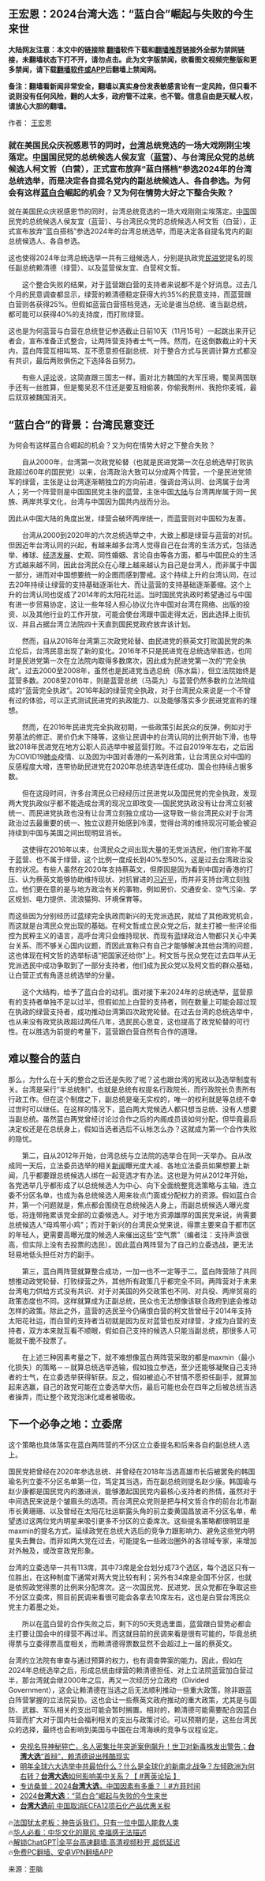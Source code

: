  <!-- 面包屑导航 --> <h2>王宏恩：2024台湾大选：“蓝白合”崛起与失败的今生来世</h2> <p class="notice"><b>大陆网友注意：本文中的链接除 <a href="https://github.com/bannedbook/fanqiang" >翻墙</a>软件下载和<a href="https://github.com/killgcd/justmysocks/blob/master/README.md">翻墙推荐</a>链接外全部为禁网链接，未翻墙状态下打不开，请勿点击。此为文字版禁闻，欲看图文视频完整版和更多禁闻，请下载<a href="https://github.com/bannedbook/fanqiang">翻墙软件或APP</a>后翻墙上禁闻网。</p><p>备注：翻墙看新闻非常安全，翻墙以真实身份发表敏感言论有一定风险，但只看不说则没有任何风险，翻的人太多，政府管不过来，也不管。信息自由是天赋人权，请放心大胆的翻墙。</b></p>  <div class="entry"> <p>作者： <a href="https://www.bannedbook.org/bnews/tag/%e7%8e%8b%e5%ae%8f/" class="st_tag internal_tag" rel="tag" title="标签 王宏 下的日志">王宏</a>恩</p> <h3  id="conimg"></h3> <h3 ><b>就在美国民众庆祝感恩节的同时，<a href="https://www.bannedbook.org/bnews/tag/%e5%8f%b0%e6%b9%be/" class="st_tag internal_tag" rel="tag" title="标签 台湾 下的日志">台湾</a>总统竞选的一场大戏刚刚尘埃落定。<span class='wp_keywordlink_affiliate'><a href="https://www.bannedbook.org/" title="中国" target="_blank">中国</a></span>国民党的总统候选人侯友宜（<a href="https://www.bannedbook.org/bnews/tag/%e8%93%9d%e8%90%a5/" class="st_tag internal_tag" rel="tag" title="标签 蓝营 下的日志">蓝营</a>）、与台湾民众党的总统候选人柯文哲（白营），正式宣布放弃“蓝白搭档”参选2024年的台湾总统选举，而是决定各自提名党内的副总统候选人、各自参选。为何会有这样<a href="https://www.bannedbook.org/bnews/tag/%e8%93%9d%e7%99%bd%e5%90%88/" class="st_tag internal_tag" rel="tag" title="标签 蓝白合 下的日志">蓝白合</a>崛起的机会？又为何在情势大好之下整合失败？</b></h3> <p>就在美国民众庆祝感恩节的同时，台湾总统竞选的一场大戏刚刚尘埃落定。<a href="https://www.bannedbook.org/bnews/tag/%E4%B8%AD%E5%9B%BD/" class="st_tag internal_tag" rel="tag" title="标签 中国 下的日志">中国</a>国民党的总统候选人侯友宜（蓝营）、与台湾民众党的总统候选人柯文哲（白营），正式宣布放弃“蓝白搭档”参选2024年的台湾总统选举，而是决定各自提名党内的副总统候选人、各自参选。</p> <p>这也使得2024年台湾总统选举一共有三组候选人，分别是执政党<a href="https://www.bannedbook.org/bnews/tag/%E6%B0%91%E8%BF%9B%E5%85%9A/" class="st_tag internal_tag" rel="tag" title="标签 民进党 下的日志">民进党</a>提名的现任副总统赖清德（绿营）、以及蓝营侯友宜、白营柯文哲。</p> <p>　　这个整合失败的结果，对于蓝营跟白营的支持者来说都不是个好消息。过去几个月的民意调查都显示，绿营的赖清德稳定获得大约35%的民意支持，而蓝营跟白营则各获得25%。但假如蓝营白营搭档竞选，无论是谁当总统、谁当副总统，都可能可以获得40%的支持度，而打败绿营。</p> <p>这也是为何蓝营与白营在总统登记参选截止日前10天（11月15号）一起跳出来开记者会，宣布准备正式整合，让两阵营支持者士气一阵。然而，在这倒数截止的十天内，蓝白阵营互相叫骂、互不愿意担任副总统、对于整合方式与民调计算方式都没有共识，最后两败俱伤之下选择各自努力。</p> <p>　　有些人<span class='wp_keywordlink_affiliate'><a href="https://www.bannedbook.org/bnews/comments/" title="新闻评论" target="_blank">评论</a></span>说，这简直跟三国志一样，面对北方魏国的大军压境，蜀吴两国联手还有一丝胜算，但是蜀吴忍不住还是要互相偷袭，你偷我荆州、我抢你麦城，最后双双被魏国消灭。</p> <h2>“蓝白合”的背景：台湾民意变迁</h2> <p>为何会有这样蓝白合崛起的机会？又为何在情势大好之下整合失败？</p> <p>　　自从2000年，台湾第一次政党轮替（也就是民进党第一次在总统选举打败执政超过60年的国民党）以来，台湾政治大致可以分成两个阵营，一个是民进党领军的绿营，主张是让台湾逐渐朝独立的方向前进，强调台湾认同、台湾属于台湾人；另一个阵营则是中国国民党主张的蓝营，主张中国<span class='wp_keywordlink_affiliate'><a href="https://www.bannedbook.org/" title="大陆" target="_blank">大陆</a></span>与台湾两岸属于同一民族、两岸共享文化，台湾与中国因为国共内战而分治。</p> <p>因此从中国大陆的角度出发，绿营会破坏两岸统一，而蓝营则对中国较为友善。</p> <p>　　台湾从2000到2020年的六次总统选举之中，大致上都是绿营与蓝营的对抗。但因近年台湾认同的兴起，有越来越多台湾人觉得自己在台湾的生活方式，包括选举、棒球、<span class='wp_keywordlink'><a href="https://www.bannedbook.org/forum2/topic869.html" title="宪政、法治和经济发展——走向市场经济的制度保障" target="_blank">经济发展</a></span>、史观、同性婚姻、言论自由等各方面，都与中国民众的生活方式越来越不同，因此台湾民众在心理上越来越认为自己是台湾人，而非属于中国一部分，进而对中国想要统一的企图而感到警戒。这个持续上升的台湾认同，在过去20年持续让绿营的支持基础逐渐壮大、而让蓝营的支持基础逐渐萎缩。这个上升的台湾认同也促成了2014年的太阳花社运。当时国民党执政时希望通过与中国有进一步贸易协定，这让一些年轻人担心协议允许中国对台湾在网络、出版的投资、以及其他行业的工作开放，可能会使台湾跟中国走得太近，因此选择上街抗议、并且占据台湾立法院四十天直到国民党政府放弃该计划。</p> <p>　　然而，自从2016年台湾第三次政党轮替、由民进党的蔡英文打败国民党的朱立伦后，台湾民意出现了新的变化。2016年不只是民进党在总统选举胜选，也同时是民进党第一次在立法院内取得多数席次，因此成为民进党第一次的“完全执政”。过去2000至2008年，虽然也是民进党当选总统（陈水扁），但立法院始终是蓝营多数。2008至2016年，则是蓝营总统（马英九）与蓝营仍然多数的立法院组成的“蓝营完全执政”。2016年起的绿营完全执政，对于台湾民众来说是一个不曾有过的体验，可以正式测试民进党的执政能力、以及能够落实多少民进党宣称的理想。</p> <p>　　然而，在2016年民进党完全执政初期，一些政策引起民众的反弹，例如对于劳基法的修正、房价仍未下降等，这些让民调中的台湾认同的比例开始下滑，也导致2018年民进党在地方公职人员选举中被蓝营打败。不过自2019年左右，之后因为COVID19<a href="https://www.bannedbook.org/bnews/tag/%e8%82%ba%e7%82%8e/" class="st_tag internal_tag" rel="tag" title="标签 肺炎 下的日志">肺炎</a>疫情、以及因为中国对香港的一系列政策，让台湾民众对中国的反感程度大增，连带协助民进党在2020年总统选举连任成功、国会也持续占据多数。</p>  <p>　　但在这段时间，许多台湾民众已经经历过民进党以及国民党的完全执政，发现两大党执政似乎都不能造成台湾的现况立即改变──国民党执政没有让台湾立刻被统一、而民进党执政也没有让台湾立刻独立成功──这导致一些台湾民众对于台湾政治过去最重要的统一、独立议题开始感到冷漠，觉得台湾的维持现况可能会被迫持续到中国与美国之间出现明显消长。</p> <p>　　这使得在2016年以来，台湾民众之间出现大量的无党派选民，他们宣称不属于蓝营、也不属于绿营，这个比例一度成长到40%至50%，这是过去台湾政治没有的状况。有些人虽然在2020年支持蔡英文，但原因是因为看到中国对香港的打压、认为蔡英文能够协助维持现状、对抗冒进的<a href="https://www.bannedbook.org/bnews/tag/%e4%b9%a0%e8%bf%91%e5%b9%b3/" class="st_tag internal_tag" rel="tag" title="标签 习近平 下的日志">习近平</a>，而并非支持台湾立刻独立。他们更在意的是与地方政治有关的事物，例如房价、交通安全、空气污染、学区规划、电力提供、流浪猫狗、环境保育等。</p> <p>而这些因为分别经历过蓝绿完全执政而新兴的无党派选民，就给了其他政党机会，而这就是台湾民众党出现的基础。在柯文哲成立民众党之后，就主打被一些评论指控为民粹主义的语言，高呼台湾只会维持现状、而现有蓝绿政治人物都只关心中美台关系、而不够关心国内议题，而因此宣称只有自己才能够解决其他台湾的问题，这也体现在柯文哲的选举标语“把国家还给你”上。柯文哲与民众党在过去四年从无党派选民中成功争取到了一部分支持者，他们成为民众党以及柯文哲的群众基础，让白营正式有角逐总统选举的分量。</p> <p>　　这个大结构，给予了蓝白合的动机。面对接下来2024年的总统选举，蓝营原有的支持者单独不足以过半，但假如加上白营的支持者，则在数量上可能会超过现在执政的绿营支持者，成功推动台湾第四次政党轮替。在过去台湾的总统选举中，也从来没有政党执政超过两任八年，选民民心思变，这也提高了政党轮替的可行性。在以胜选为前提的考量下，蓝营跟白营自然有合作的道理。</p> <h2>难以整合的蓝白</h2> <p>那么，为什么在十天的整合之后还是失败了呢？这也跟台湾的宪政以及选举制度有关。台湾是采行“半总统制”，也就是总统有权提名行政院长，而行政院长负责所有行政工作。但在这个制度之下，副总统是毫无实权的，唯一的权利就是等总统不幸过世时可以继任。在这样的情况下，蓝白两大党候选人都只想当总统、没有人想要当副总统。虽然蓝白两党曾经讨论过合作之后的内阁成员该如何分配，但毕竟最后决定权还是在总统身上，假如当选者选后不认帐怎么办？这就成为第一个合作失败的隐忧。</p> <p>　　第二，自从2012年开始，台湾总统与立法院的选举合在同一天举办。自从改成同一天后，立法委员选举的相关<span class='wp_keywordlink_affiliate'><a href="https://www.bannedbook.org/" title="新闻">新闻</a></span>曝光度大减、各地立法委员如果想要上新闻，几乎都要跟总统候选人绑在一起竞选才有办法。这也是为何从2012年开始，各党选举几乎都形成了以总统候选人为中心、向下全面统整竞选策略与主轴，连立委不分区名单，也成为各总统候选人用来妆点门面或分配权力的资源。假如蓝白合并，第一个问题就是，焦点都会围绕在总统候选人身上，而副总统候选人曝光度低，将连带拖累该党全部的立委候选人。对于地方资源雄厚的国民党来说，尚需要总统候选人“母鸡带小鸡”；而对于新兴的台湾民众党来说，得票主要来自于都市区的年轻人，更需要高曝光度的候选人来催出这些“空气票”（编者注：支持声浪很高，但实际上没有去投票的选民）。因此蓝白两阵营为了自己的立委选战，更无法轻易地低头担任对方的副手。</p>  <p>　　第三，蓝白两阵营就算整合成功，一加一也不一定等于二。蓝白阵营除了共同想推动政党轮替、打败绿营之外，其他所有政策几乎都完全不同。两阵营对于未来台湾电力供给方式没有共识、对于对美国的外交政策也不同、对兵役、两岸贸易的政策态度也不同。这样就算成为正副总统，民众也无法想像该联合政府到底会推动怎样的政策。除此之外，蓝营的选民至今仍痛恨白营的柯文哲曾经于2014年支持太阳花社运，而白营的支持者当初就是因为反对蓝营也反对绿营，才成为白营的支持者，双方本来就互看不顺眼，假如自己支持的候选人只能当副总统，那很多人可能就干脆不投票了。</p> <p>　　在上述三种因素考量之下，就不难想像蓝白两阵营采取的都是maxmin（最小化损失）的策略－－就算总统选举选输，假如独立参选，至少还能够凝聚自己支持者的士气，在立委选举获得斩获。反之，假如被迫心不甘情不愿担任副手，就算加起来选赢，自己的政党可能在立委选举大伤，最后可能也会在四年之后被总统当选者操弄，而让整个政党泡沫化或者被吸收。</p> <h2>下一个必争之地：立委席</h2> <p>这个策略也具体落实在蓝白两阵营的不分区立立委提名和后来各自的副总统人选上。</p> <p>国民党把曾经在2020年参选总统、并曾经在2018年当选高雄市长后被罢免的韩国瑜名列立委不分区名单第一位，笃定其当选，而在副总统则提名赵少康。韩国瑜与赵少康都是国民党内的激进派，能够激起国民党内最核心支持者的热情，虽然对于中间选民来说是个皱眉头的选项。而台湾民众党则是把与柯文哲合作的前台北市副市长黄珊珊、以及曾经在太阳花社运崭露头角的前立委黄国昌放进不分区名单，希望透过这两位党内明星来吸引更多不分区的立委席次。这些提名策略都很明显是maxmin的提名方式，延续政党在总统大选后的竞争力跟影响力、避免这些党内明星失去舞台。而非如两大党在过去，可能提名一些政治圈外的各领域专家，来增加对外触及，或改变政党形象。</p> <p>台湾的立委选举一共有113席，其中73席是全台划分成73个选区，每个选区只有一位胜出，在这种制度下通常对两大党比较有利；另外有34席是全国不分区，也就是依照政党得票的比例来分配席次。这一次国民党、民进党、民众党都在争取这些不分区立委席，照目前民调来看很可能会各拿去10席左右，这也是白营台湾民众党主力着墨之处。</p> <p>　　所以在蓝白营的合作失败之后，剩下的50天竞选里面，蓝营跟白营势必都会主打要让国会中的绿营不再过半。而这就目前的民调来看是很有可能的，毕竟总统得票与立委得票高度相关，而赖清德得票数显然不会超过上一届的蔡英文。</p>  <p>台湾的立法院有审查与通过预算的权力，也有调查弊案的能力。因此，假如在2024年总统选举之后，形成总统由绿营的赖清德担任、对上立法院蓝营加白营过半，那台湾就会继2000年之后，再又一次经历分立政府（Divided Government），这会让赖清德在当选之后无法顺利推动一些重大政策，除非跟蓝白阵营掌握的立法院妥协。这也会让一些蔡英文政府推动的重大政策，尤其是与国防、武器、军队相关的支出可能会暂时搁置。相对的，赖清德可能需要配合因蓝白阵营而扩大对于国内社会福利相关的支出与政策讨论。可以预期的是，这些台湾民众的选择，最终也会影响到美国与中国在台湾海峡的竞争与议程设定。</p> <!--<div id="taboola-mid-1"></div>--><ul class='op-related-articles' title='相关阅读'> <li><a href='https://www.bannedbook.org/bnews/sohnews/20231222/1977427.html' target='_blank'>央视名导神秘猝亡，名人密集壮年突逝案例飙升！世卫对新毒株发出警告；<b>台湾大选</b>“首辩”，赖清德说出残酷现实</a></li> <li><a href='https://www.bannedbook.org/bnews/bannedvideo/20231222/1977425.html' target='_blank'>明年全球六大选举中共最怕什么？什么是全球化的新南北战争？左倾欧洲为何右转？<b>台湾大选</b>如何影响美中关系？【 #菁英论坛 】</a></li> <li><a href='https://www.bannedbook.org/bnews/comments/20231222/1977419.html' target='_blank'>专访桑普：2024<b>台湾大选</b>，中国因素有多重？｜#方菲时间</a></li> <li><a href='https://www.bannedbook.org/bnews/baitai/20231222/1977371.html' target='_blank'>2024<b>台湾大选</b>：“蓝白合”崛起与失败的今生来世</a></li> <li><a href='https://www.bannedbook.org/bnews/headline/20231221/1977316.html' target='_blank'><b>台湾大选</b>前 中国取消ECFA12项石化产品优惠关税</a></li> </ul> <p class="texttj"> 🔥<a href="https://www.bannedbook.org/bnews/ssgc/20230219/1850782.html" target="_blank">法国犹太老板：神告诉我们，只有一位中国人能救人类</a><br/> 🔥<a href="https://www.bannedbook.org/bnews/comments/20220220/1694796.html" target="_blank">华人必看：中华文化的飓风 幸福感无法描述</a><br/> 🔥<a href="https://github.com/bannedbook/fanqiang/wiki/V2ray%E6%9C%BA%E5%9C%BA" target="_blank">解锁ChatGPT|全平台高速翻墙:高清视频秒开,超低延迟</a><br/> 🔥<a href="https://github.com/bannedbook/fanqiang/wiki/%E7%A6%81%E9%97%BB%E7%BD%91%E5%AE%89%E5%8D%93%E7%BF%BB%E5%A2%99%E6%96%B0%E9%97%BBAPP" target="_blank">免费PC翻墙、安卓VPN翻墙APP</a><br/> </p><p class="src-info">来源：歪脑 </p><a name='sharetosocial'></a> <div style="margin-bottom:5px;padding-bottom:5px;clear:both"> <div id="archive-pix-1" class="banner-ads"> <!-- AuctionX Display platform tag START --> <div id="27602x728x90x621x_ADSLOT1" clicktrack="%%CLICK_URL_ESC%%"></div>  <!-- AuctionX Display platform tag END --> </div> <div id="archive-pix-2" class="banner-ads"> <!-- AuctionX Display platform tag START --> <div id="27556x300x250x621x_ADSLOT1" clicktrack="%%CLICK_URL_ESC%%" style="margin:0 auto;text-align:center"></div>  <!-- AuctionX Display platform tag END --> </div> </div>  <div id="archive-pix-1" class="banner-ads"> <!-- AuctionX Display platform tag START --> <div id="27603x728x90x621x_ADSLOT1" clicktrack="%%CLICK_URL_ESC%%"></div>  <!-- AuctionX Display platform tag END --> </div> </div><!--END ENTRY--> 
